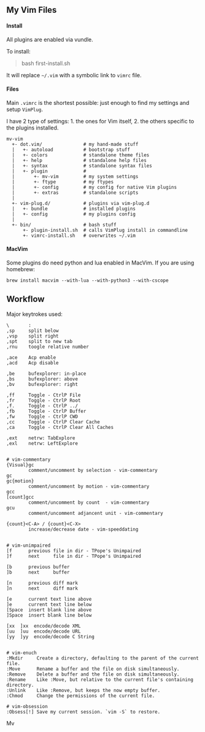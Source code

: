 
## My Vim Files

#### Install

All plugins are enabled via vundle.

To install:                             

> bash first-install.sh

It will replace `~/.vim` with a symbolic link to `vimrc` file.


#### Files

Main `.vimrc` is the shortest possible: just enough to find my
settings and setup `VimPlug`.

I have 2 type of settings: 1. the ones for Vim itself, 2. the
others specific to the plugins installed.


    mv-vim
      +- dot.vim/               # my hand-made stuff
      |   +- autoload           # bootstrap stuff
      |   +- colors             # standalone theme files
      |   +- help               # standalone help files
      |   +- syntax             # standalone syntax files
      |   +- plugin             #
      |       +- mv-vim         # my system settings
      |       +- ftype          # my ftypes
      |       +- config         # my config for native Vim plugins
      |       +- extras         # standalone scripts
      |
      +- vim-plug.d/            # plugins via vim-plug.d
      |   +- bundle             # installed plugins
      |   +- config             # my plugins config
      |   
      +- bin/                   # bash stuff
          +- plugin-install.sh  # calls VimPlug install in commandline
          +- vimrc-install.sh   # overwrites ~/.vim


#### MacVim

Some plugins do need python and lua enabled in MacVim. If you are using
homebrew:

    brew install macvim --with-lua --with-python3 --with-cscope


## Workflow

Major keytrokes used:

    \       :
    ,sp     split below
    ,vsp    split right
    ,spt    split to new tab
    ,rnu    toogle relative number

    ,ace    Acp enable
    ,acd    Acp disable

    ,be     bufexplorer: in-place
    ,bs     bufexplorer: above
    ,bv     bufexplorer: right

    ,ff     Toggle - CtrlP File
    ,fr     Toggle - CtrlP Root
    ,f.     Toggle - CtrlP ../
    ,fb     Toggle - CtrlP Buffer
    ,fw     Toggle - CtrlP CWD
    ,cc     Toggle - CtrlP Clear Cache
    ,ca     Toggle - CtrlP Clear All Caches

    ,ext    netrw: TabExplore
    ,exl    netrw: LeftExplore


    # vim-commentary
    {Visual}gc
            comment/uncomment by selection - vim-commentary
    gc
    gc{motion}
            comment/uncomment by motion - vim-commentary
    gcc
    [count]gcc
            comment/uncomment by count  - vim-commentary
    gcu
            comment/uncomment adjancent unit - vim-commentary

    {count}<C-A> / {count}<C-X>
            increase/decrease date - vim-speeddating


    # vim-unimpaired
    [f      previous file in dir - TPope's Unimpaired
    ]f      next     file in dir - TPope's Unimpaired

    [b      previous buffer
    ]b      next     buffer

    [n      previous diff mark
    ]n      next     diff mark

    [e      current text line above
    ]e      current text line below
    [Space  insert blank line above
    ]Space  insert blank line below

    [xx  ]xx  encode/decode XML
    [uu  ]uu  encode/decode URL
    [yy  ]yy  encode/decode C String


    # vim-enuch
    :Mkdir     Create a directory, defaulting to the parent of the current file.
    :Move      Rename a buffer and the file on disk simultaneously.
    :Remove    Delete a buffer and the file on disk simultaneously.
    :Rename    Like :Move, but relative to the current file's containing directory.
    :Unlink    Like :Remove, but keeps the now empty buffer.
    :Chmod     Change the permissions of the current file.

    # vim-obsession
    :Obsess[!] Save my current session. `vim -S` to restore.


Mv


